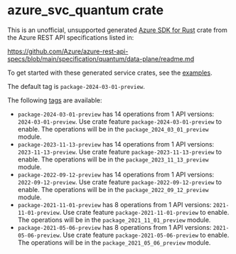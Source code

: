 # azure_svc_quantum crate

This is an unofficial, unsupported generated [Azure SDK for Rust](https://github.com/Azure/azure-sdk-for-rust/tree/legacy) crate from the Azure REST API specifications listed in:

https://github.com/Azure/azure-rest-api-specs/blob/main/specification/quantum/data-plane/readme.md

To get started with these generated service crates, see the [examples](https://github.com/Azure/azure-sdk-for-rust/blob/legacy/services/README.md#examples).

The default tag is `package-2024-03-01-preview`.

The following [tags](https://github.com/Azure/azure-sdk-for-rust/blob/legacy/services/tags.md) are available:

- `package-2024-03-01-preview` has 14 operations from 1 API versions: `2024-03-01-preview`. Use crate feature `package-2024-03-01-preview` to enable. The operations will be in the `package_2024_03_01_preview` module.
- `package-2023-11-13-preview` has 14 operations from 1 API versions: `2023-11-13-preview`. Use crate feature `package-2023-11-13-preview` to enable. The operations will be in the `package_2023_11_13_preview` module.
- `package-2022-09-12-preview` has 14 operations from 1 API versions: `2022-09-12-preview`. Use crate feature `package-2022-09-12-preview` to enable. The operations will be in the `package_2022_09_12_preview` module.
- `package-2021-11-01-preview` has 8 operations from 1 API versions: `2021-11-01-preview`. Use crate feature `package-2021-11-01-preview` to enable. The operations will be in the `package_2021_11_01_preview` module.
- `package-2021-05-06-preview` has 8 operations from 1 API versions: `2021-05-06-preview`. Use crate feature `package-2021-05-06-preview` to enable. The operations will be in the `package_2021_05_06_preview` module.